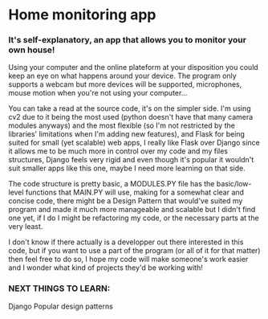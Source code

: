 # Home monitoring app
### It's self-explanatory, an app that allows you to monitor your own house!

Using your computer and the online plateform at your disposition you could keep an eye on what happens around your device.
The program only supports a webcam but more devices will be supported, microphones, mouse motion when you're not using your computer...

You can take a read at the source code, it's on the simpler side. I'm using cv2 due to it being the most used (python doesn't have that many camera modules anyways) and the most flexible (so I'm not restricted by the libraries' limitations when I'm adding new features), and Flask for being suited for small (yet scalable) web apps, I really like Flask over Django since it allows me to be much more in control over my code and my files structures, Django feels very rigid and even though it's popular it wouldn't suit smaller apps like this one, maybe I need more learning on that side.

The code structure is pretty basic, a MODULES.PY file has the basic/low-level functions that MAIN.PY will use, making for a somewhat clear and concise code, there might be a Design Pattern that would've suited my program and made it much more manageable and scalable but I didn't find one yet, if I do I might be refactoring my code, or the necessary parts at the very least.

I don't know if there actually is a developper out there interested in this code, but if you want to use a part of the program (or all of it for that matter) then feel free to do so, I hope my code will make someone's work easier and I wonder what kind of projects they'd be working with!

### NEXT THINGS TO LEARN:
Django
Popular design patterns

